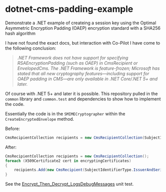 # dotnet-cms-padding-example
Demonstrate a .NET example of createing a session key using the Optimal Asymmetric Encryption Padding (OAEP) encryption standard with a SHA256 hash algorithm

I have not found the exact docs, but interaction with Co-Pilot I have come to the following conclusion:

> *.NET Framework does not have support for specifying RSAEncryptionPadding (such as OAEP) in CmsRecipient or EnvelopedCms. The .NET Framework is feature-frozen; Microsoft has stated that all new cryptography features—including support for OAEP padding in CMS—are only available in .NET Core/.NET 5+ and later.*

Of course with .NET 5+ and later it is possible.  This repository pulled in the `common` library and `common.test` and dependencies to show how to implement the code.

Essentially the code is in the `SMIMECryptographer` within the `CreateEncryptedEnvelope` method.

Before:

```csharp
CmsRecipientCollection recipients = new CmsRecipientCollection(SubjectIdentifierType.IssuerAndSerialNumber, encryptingCertificates);
```

After:

```csharp
CmsRecipientCollection recipients = new CmsRecipientCollection();
foreach (X509Certificate2 cert in encryptingCertificates)
{
    recipients.Add(new CmsRecipient(SubjectIdentifierType.IssuerAndSerialNumber, cert, RSAEncryptionPadding.OaepSHA256)); // OID for RSAES-OAEP
}

```

See the [Encrypt_Then_Decrypt_LogsDebugMessages](https://github.com/DirectProject/dotnet-cms-padding-example/blob/9e71e7d8b088c4a7d9bfec1b08337b5f907bac2f/_tests/common/EncryptionTests.cs#L24) unit test.
